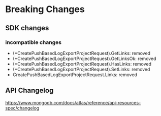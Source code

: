 # Breaking Changes

## SDK changes

### incompatible changes

- (\*CreatePushBasedLogExportProjectRequest).GetLinks: removed
- (\*CreatePushBasedLogExportProjectRequest).GetLinksOk: removed
- (\*CreatePushBasedLogExportProjectRequest).HasLinks: removed
- (\*CreatePushBasedLogExportProjectRequest).SetLinks: removed
- CreatePushBasedLogExportProjectRequest.Links: removed

## API Changelog

https://www.mongodb.com/docs/atlas/reference/api-resources-spec/changelog
